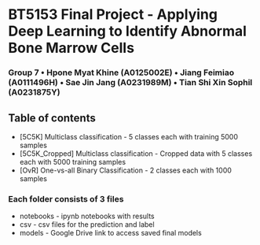 # BT5153 Final Project - Applying Deep Learning to Identify Abnormal Bone Marrow Cells

### Group 7 • Hpone Myat Khine (A0125002E) • Jiang Feimiao (A0111496H) • Sae Jin Jang (A0231989M) • Tian Shi Xin Sophil (A0231875Y)

## Table of contents
* [5C5K] Multiclass classification - 5 classes each with training 5000 samples
* [5C5K_Cropped] Multiclass classification - Cropped data with 5 classes each with 5000 training samples
* [OvR] One-vs-all Binary Classification - 2 classes each with 1000 samples
	
### Each folder consists of 3 files
* notebooks - ipynb notebooks with results
* csv - csv files for the prediction and label
* models - Google Drive link to access saved final models
